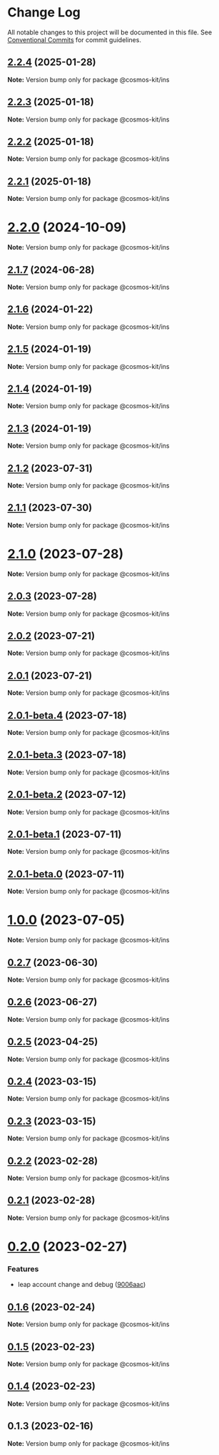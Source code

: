 # Change Log

All notable changes to this project will be documented in this file.
See [Conventional Commits](https://conventionalcommits.org) for commit guidelines.

## [2.2.4](https://github.com/hyperweb-io/cosmos-kit/compare/@cosmos-kit/ins@2.2.3...@cosmos-kit/ins@2.2.4) (2025-01-28)

**Note:** Version bump only for package @cosmos-kit/ins





## [2.2.3](https://github.com/hyperweb-io/cosmos-kit/compare/@cosmos-kit/ins@2.2.2...@cosmos-kit/ins@2.2.3) (2025-01-18)

**Note:** Version bump only for package @cosmos-kit/ins





## [2.2.2](https://github.com/hyperweb-io/cosmos-kit/compare/@cosmos-kit/ins@2.2.1...@cosmos-kit/ins@2.2.2) (2025-01-18)

**Note:** Version bump only for package @cosmos-kit/ins





## [2.2.1](https://github.com/hyperweb-io/cosmos-kit/compare/@cosmos-kit/ins@2.2.0...@cosmos-kit/ins@2.2.1) (2025-01-18)

**Note:** Version bump only for package @cosmos-kit/ins





# [2.2.0](https://github.com/hyperweb-io/cosmos-kit/compare/@cosmos-kit/ins@2.1.7...@cosmos-kit/ins@2.2.0) (2024-10-09)

**Note:** Version bump only for package @cosmos-kit/ins





## [2.1.7](https://github.com/hyperweb-io/cosmos-kit/compare/@cosmos-kit/ins@2.1.6...@cosmos-kit/ins@2.1.7) (2024-06-28)

**Note:** Version bump only for package @cosmos-kit/ins





## [2.1.6](https://github.com/hyperweb-io/cosmos-kit/compare/@cosmos-kit/ins@2.1.5...@cosmos-kit/ins@2.1.6) (2024-01-22)

**Note:** Version bump only for package @cosmos-kit/ins

## [2.1.5](https://github.com/hyperweb-io/cosmos-kit/compare/@cosmos-kit/ins@2.1.4...@cosmos-kit/ins@2.1.5) (2024-01-19)

**Note:** Version bump only for package @cosmos-kit/ins

## [2.1.4](https://github.com/hyperweb-io/cosmos-kit/compare/@cosmos-kit/ins@2.1.3...@cosmos-kit/ins@2.1.4) (2024-01-19)

**Note:** Version bump only for package @cosmos-kit/ins

## [2.1.3](https://github.com/hyperweb-io/cosmos-kit/compare/@cosmos-kit/ins@2.1.2...@cosmos-kit/ins@2.1.3) (2024-01-19)

**Note:** Version bump only for package @cosmos-kit/ins

## [2.1.2](https://github.com/hyperweb-io/cosmos-kit/compare/@cosmos-kit/ins@2.1.1...@cosmos-kit/ins@2.1.2) (2023-07-31)

**Note:** Version bump only for package @cosmos-kit/ins

## [2.1.1](https://github.com/hyperweb-io/cosmos-kit/compare/@cosmos-kit/ins@2.1.0...@cosmos-kit/ins@2.1.1) (2023-07-30)

**Note:** Version bump only for package @cosmos-kit/ins

# [2.1.0](https://github.com/hyperweb-io/cosmos-kit/compare/@cosmos-kit/ins@2.0.3...@cosmos-kit/ins@2.1.0) (2023-07-28)

**Note:** Version bump only for package @cosmos-kit/ins

## [2.0.3](https://github.com/hyperweb-io/cosmos-kit/compare/@cosmos-kit/ins@2.0.2...@cosmos-kit/ins@2.0.3) (2023-07-28)

**Note:** Version bump only for package @cosmos-kit/ins

## [2.0.2](https://github.com/hyperweb-io/cosmos-kit/compare/@cosmos-kit/ins@2.0.1...@cosmos-kit/ins@2.0.2) (2023-07-21)

**Note:** Version bump only for package @cosmos-kit/ins

## [2.0.1](https://github.com/hyperweb-io/cosmos-kit/compare/@cosmos-kit/ins@2.0.1-beta.4...@cosmos-kit/ins@2.0.1) (2023-07-21)

**Note:** Version bump only for package @cosmos-kit/ins

## [2.0.1-beta.4](https://github.com/hyperweb-io/cosmos-kit/compare/@cosmos-kit/ins@2.0.1-beta.3...@cosmos-kit/ins@2.0.1-beta.4) (2023-07-18)

**Note:** Version bump only for package @cosmos-kit/ins

## [2.0.1-beta.3](https://github.com/hyperweb-io/cosmos-kit/compare/@cosmos-kit/ins@2.0.1-beta.2...@cosmos-kit/ins@2.0.1-beta.3) (2023-07-18)

**Note:** Version bump only for package @cosmos-kit/ins

## [2.0.1-beta.2](https://github.com/hyperweb-io/cosmos-kit/compare/@cosmos-kit/ins@2.0.1-beta.1...@cosmos-kit/ins@2.0.1-beta.2) (2023-07-12)

**Note:** Version bump only for package @cosmos-kit/ins

## [2.0.1-beta.1](https://github.com/hyperweb-io/cosmos-kit/compare/@cosmos-kit/ins@2.0.1-beta.0...@cosmos-kit/ins@2.0.1-beta.1) (2023-07-11)

**Note:** Version bump only for package @cosmos-kit/ins

## [2.0.1-beta.0](https://github.com/hyperweb-io/cosmos-kit/compare/@cosmos-kit/ins@1.0.0...@cosmos-kit/ins@2.0.1-beta.0) (2023-07-11)

**Note:** Version bump only for package @cosmos-kit/ins

# [1.0.0](https://github.com/hyperweb-io/cosmos-kit/compare/@cosmos-kit/ins@0.2.7...@cosmos-kit/ins@1.0.0) (2023-07-05)

**Note:** Version bump only for package @cosmos-kit/ins

## [0.2.7](https://github.com/hyperweb-io/cosmos-kit/compare/@cosmos-kit/ins@0.2.6...@cosmos-kit/ins@0.2.7) (2023-06-30)

**Note:** Version bump only for package @cosmos-kit/ins

## [0.2.6](https://github.com/hyperweb-io/cosmos-kit/compare/@cosmos-kit/ins@0.2.5...@cosmos-kit/ins@0.2.6) (2023-06-27)

**Note:** Version bump only for package @cosmos-kit/ins

## [0.2.5](https://github.com/hyperweb-io/cosmos-kit/compare/@cosmos-kit/ins@0.2.4...@cosmos-kit/ins@0.2.5) (2023-04-25)

**Note:** Version bump only for package @cosmos-kit/ins

## [0.2.4](https://github.com/hyperweb-io/cosmos-kit/compare/@cosmos-kit/ins@0.2.3...@cosmos-kit/ins@0.2.4) (2023-03-15)

**Note:** Version bump only for package @cosmos-kit/ins

## [0.2.3](https://github.com/hyperweb-io/cosmos-kit/compare/@cosmos-kit/ins@0.2.2...@cosmos-kit/ins@0.2.3) (2023-03-15)

**Note:** Version bump only for package @cosmos-kit/ins

## [0.2.2](https://github.com/hyperweb-io/cosmos-kit/compare/@cosmos-kit/ins@0.2.1...@cosmos-kit/ins@0.2.2) (2023-02-28)

**Note:** Version bump only for package @cosmos-kit/ins

## [0.2.1](https://github.com/hyperweb-io/cosmos-kit/compare/@cosmos-kit/ins@0.2.0...@cosmos-kit/ins@0.2.1) (2023-02-28)

**Note:** Version bump only for package @cosmos-kit/ins

# [0.2.0](https://github.com/hyperweb-io/cosmos-kit/compare/@cosmos-kit/ins@0.1.6...@cosmos-kit/ins@0.2.0) (2023-02-27)

### Features

- leap account change and debug ([9006aac](https://github.com/hyperweb-io/cosmos-kit/commit/9006aac6c453262e9ac890c34616622b50dc5766))

## [0.1.6](https://github.com/hyperweb-io/cosmos-kit/compare/@cosmos-kit/ins@0.1.5...@cosmos-kit/ins@0.1.6) (2023-02-24)

**Note:** Version bump only for package @cosmos-kit/ins

## [0.1.5](https://github.com/hyperweb-io/cosmos-kit/compare/@cosmos-kit/ins@0.1.4...@cosmos-kit/ins@0.1.5) (2023-02-23)

**Note:** Version bump only for package @cosmos-kit/ins

## [0.1.4](https://github.com/hyperweb-io/cosmos-kit/compare/@cosmos-kit/ins@0.1.3...@cosmos-kit/ins@0.1.4) (2023-02-23)

**Note:** Version bump only for package @cosmos-kit/ins

## 0.1.3 (2023-02-16)

**Note:** Version bump only for package @cosmos-kit/ins
